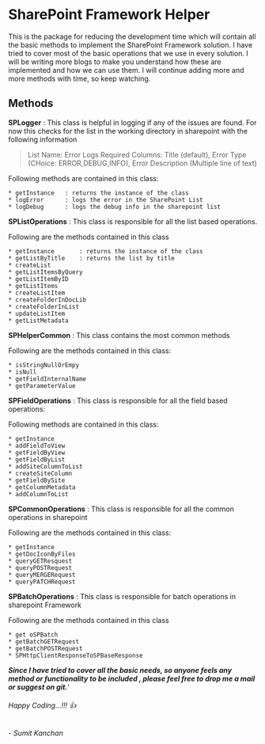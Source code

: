 # SharePoint Framework Helper


This is the package for reducing the development time which will contain all the basic methods to implement the SharePoint Framework solution. I have tried to cover most of the basic operations that we use in every solution. I will be writing more blogs to make you understand how these are implemented and how we can use them. I will continue adding more and more methods with time, so keep watching.

## Methods

**SPLogger** : This class is helpful in logging if any of the issues are found. For now this checks for the list in the working directory in sharepoint with the following information
> List Name: Error Logs
> Required Columns: Title (default), Error Type (CHoice: ERROR,DEBUG,INFO), Error Description (Multiple line of text)

Following methods are contained in this class:
```
* getInstance   : returns the instance of the class
* logError      : logs the error in the SharePoint List
* logDebug      : logs the debug info in the sharepoint list
```


**SPListOperations** : This class is responsible for all the list based operations.

Following are the methods contained in this class
```
* getInstance       : returns the instance of the class
* getListByTitle    : returns the list by title
* createList   
* getListItemsByQuery
* getListItemByID
* getListItems
* createListItem
* createFolderInDocLib
* createFolderInList
* updateListItem
* getListMetadata
```

**SPHelperCommon** : This class contains the most common methods

Following are the methods contained in this class:
```
* isStringNullOrEmpy
* isNull
* getFieldInternalName
* getParameterValue
```

**SPFieldOperations** : This class is responsible for all the field based operations:

Following methods are contained in this class:
```
* getInstance
* addFieldToView
* getFieldByView
* getFieldByList
* addSiteColumnToList
* createSiteColumn
* getFieldBySite
* getColumnMetadata
* addColumnToList
```

**SPCommonOperations** : This class is responsible for all the common operations in sharepoint

Following are the methods contained in this class:
```
* getInstance
* getDocIconByFiles
* queryGETResquest
* queryPOSTRequest
* queryMERGERequest
* queryPATCHRequest
```

**SPBatchOperations** : This class is responsible for batch operations in sharepoint Framework

Following are the methods contained in this class
```
* get oSPBatch
* getBatchGETRequest
* getBatchPOSTRequest
* SPHttpClientResponseToSPBaseResponse
```


**_Since I have tried to cover all the basic needs, so anyone feels any method or functionality to be included , please feel free to drop me a mail or suggest on git._**'
###### Happy Coding...!!! :+1:

###### - Sumit Kanchan
